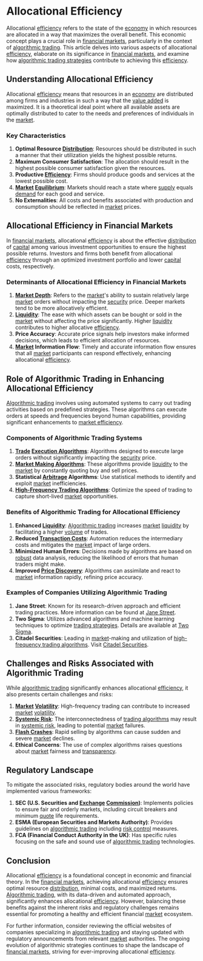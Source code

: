 # Allocational Efficiency

Allocational [efficiency](../e/efficiency.md) refers to the state of the [economy](../e/economy.md) in which resources are allocated in a way that maximizes the overall benefit. This economic concept plays a crucial role in [financial markets](../f/financial_market.md), particularly in the context of [algorithmic trading](../a/accountability.md). This article delves into various aspects of allocational [efficiency](../e/efficiency.md), elaborate on its significance in [financial markets](../f/financial_market.md), and examine how [algorithmic trading strategies](../a/algorithmic_trading_strategies.md) contribute to achieving this [efficiency](../e/efficiency.md).

## Understanding Allocational Efficiency

Allocational [efficiency](../e/efficiency.md) means that resources in an [economy](../e/economy.md) are distributed among firms and industries in such a way that the [value added](../v/value_added.md) is maximized. It is a theoretical ideal point where all available assets are optimally distributed to cater to the needs and preferences of individuals in the [market](../m/market.md).

### Key Characteristics

1. **Optimal Resource [Distribution](../d/distribution.md)**: Resources should be distributed in such a manner that their utilization yields the highest possible returns.
2. **Maximum Consumer Satisfaction**: The allocation should result in the highest possible consumer satisfaction given the resources.
3. **Productive [Efficiency](../e/efficiency.md)**: Firms should produce goods and services at the lowest possible cost.
4. **[Market](../m/market.md) [Equilibrium](../e/equilibrium.md)**: Markets should reach a state where [supply](../s/supply.md) equals [demand](../d/demand.md) for each good and service.
5. **No Externalities**: All costs and benefits associated with production and consumption should be reflected in [market](../m/market.md) prices.

## Allocational Efficiency in Financial Markets

In [financial markets](../f/financial_market.md), allocational [efficiency](../e/efficiency.md) is about the effective [distribution](../d/distribution.md) of [capital](../c/capital.md) among various investment opportunities to ensure the highest possible returns. Investors and firms both benefit from allocational [efficiency](../e/efficiency.md) through an optimized investment portfolio and lower [capital](../c/capital.md) costs, respectively.

### Determinants of Allocational Efficiency in Financial Markets

1. **[Market Depth](../m/market_depth.md)**: Refers to the [market](../m/market.md)'s ability to sustain relatively large [market](../m/market.md) orders without impacting the [security](../s/security.md) price. Deeper markets tend to be more allocatively efficient.
2. **[Liquidity](../l/liquidity.md)**: The ease with which assets can be bought or sold in the [market](../m/market.md) without affecting the price significantly. Higher [liquidity](../l/liquidity.md) contributes to higher allocative [efficiency](../e/efficiency.md).
3. **Price Accuracy**: Accurate price signals help investors make informed decisions, which leads to efficient allocation of resources.
4. **[Market](../m/market.md) Information Flow**: Timely and accurate information flow ensures that all [market](../m/market.md) participants can respond effectively, enhancing allocational [efficiency](../e/efficiency.md).

## Role of Algorithmic Trading in Enhancing Allocational Efficiency

[Algorithmic trading](../a/accountability.md) involves using automated systems to carry out trading activities based on predefined strategies. These algorithms can execute orders at speeds and frequencies beyond human capabilities, providing significant enhancements to [market efficiency](../m/market_efficiency.md).

### Components of Algorithmic Trading Systems

1. **[Trade](../t/trade.md) [Execution Algorithms](../e/execution_algorithms.md)**: Algorithms designed to execute large orders without significantly impacting the [security](../s/security.md) price.
2. **[Market Making Algorithms](../m/market_making_algorithms.md)**: These algorithms provide [liquidity](../l/liquidity.md) to the [market](../m/market.md) by constantly quoting buy and sell prices.
3. **Statistical [Arbitrage](../a/arbitrage.md) Algorithms**: Use statistical methods to identify and exploit [market](../m/market.md) inefficiencies.
4. **[High-Frequency Trading Algorithms](../h/high-frequency_trading_algorithms.md)**: Optimize the speed of trading to capture short-lived [market](../m/market.md) opportunities.

### Benefits of Algorithmic Trading for Allocational Efficiency

1. **Enhanced [Liquidity](../l/liquidity.md)**: [Algorithmic trading](../a/accountability.md) increases [market](../m/market.md) [liquidity](../l/liquidity.md) by facilitating a higher [volume](../v/volume.md) of trades.
2. **Reduced [Transaction Costs](../t/transaction_costs.md)**: Automation reduces the intermediary costs and mitigates the [market](../m/market.md) impact of large orders.
3. **Minimized Human Errors**: Decisions made by algorithms are based on [robust](../r/robust.md) data analysis, reducing the likelihood of errors that human traders might make.
4. **Improved [Price Discovery](../p/price_discovery.md)**: Algorithms can assimilate and react to [market](../m/market.md) information rapidly, refining price accuracy.

### Examples of Companies Utilizing Algorithmic Trading

1. **Jane Street**: Known for its research-driven approach and efficient trading practices. More information can be found at [Jane Street](https://www.janestreet.com).
2. **Two Sigma**: Utilizes advanced algorithms and machine learning techniques to optimize [trading strategies](../t/trading_strategies.md). Details are available at [Two Sigma](https://www.twosigma.com).
3. **Citadel Securities**: Leading in [market](../m/market.md)-making and utilization of [high-frequency trading algorithms](../h/high-frequency_trading_algorithms.md). Visit [Citadel Securities](https://www.citadelsecurities.com).

## Challenges and Risks Associated with Algorithmic Trading

While [algorithmic trading](../a/accountability.md) significantly enhances allocational [efficiency](../e/efficiency.md), it also presents certain challenges and risks:

1. **[Market](../m/market.md) [Volatility](../v/volatility.md)**: High-frequency trading can contribute to increased [market](../m/market.md) [volatility](../v/volatility.md).
2. **[Systemic Risk](../s/systemic_risk.md)**: The interconnectedness of [trading algorithms](../t/trading_algorithms.md) may result in [systemic risk](../s/systemic_risk.md), leading to potential [market](../m/market.md) failures.
3. **[Flash Crashes](../f/flash_crashes.md)**: Rapid selling by algorithms can cause sudden and severe [market](../m/market.md) declines.
4. **Ethical Concerns**: The use of complex algorithms raises questions about [market](../m/market.md) fairness and [transparency](../t/transparency.md).

## Regulatory Landscape

To mitigate the associated risks, regulatory bodies around the world have implemented various frameworks:

1. **SEC (U.S. Securities and [Exchange](../e/exchange.md) [Commission](../c/commission.md))**: Implements policies to ensure fair and orderly markets, including circuit breakers and minimum [quote](../q/quote.md) life requirements.
2. **ESMA (European Securities and Markets Authority)**: Provides guidelines on [algorithmic trading](../a/accountability.md) including [risk control](../r/risk_control.md) measures.
3. **FCA (Financial Conduct Authority in the UK)**: Has specific rules focusing on the safe and sound use of [algorithmic trading](../a/accountability.md) technologies.

## Conclusion

Allocational [efficiency](../e/efficiency.md) is a foundational concept in economic and financial theory. In the [financial markets](../f/financial_market.md), achieving allocational [efficiency](../e/efficiency.md) ensures optimal resource [distribution](../d/distribution.md), minimal costs, and maximized returns. [Algorithmic trading](../a/accountability.md), with its data-driven and automated approach, significantly enhances allocational [efficiency](../e/efficiency.md). However, balancing these benefits against the inherent risks and regulatory challenges remains essential for promoting a healthy and efficient financial [market](../m/market.md) ecosystem.

For further information, consider reviewing the official websites of companies specializing in [algorithmic trading](../a/accountability.md) and staying updated with regulatory announcements from relevant [market](../m/market.md) authorities. The ongoing evolution of algorithmic strategies continues to shape the landscape of [financial markets](../f/financial_market.md), striving for ever-improving allocational [efficiency](../e/efficiency.md).